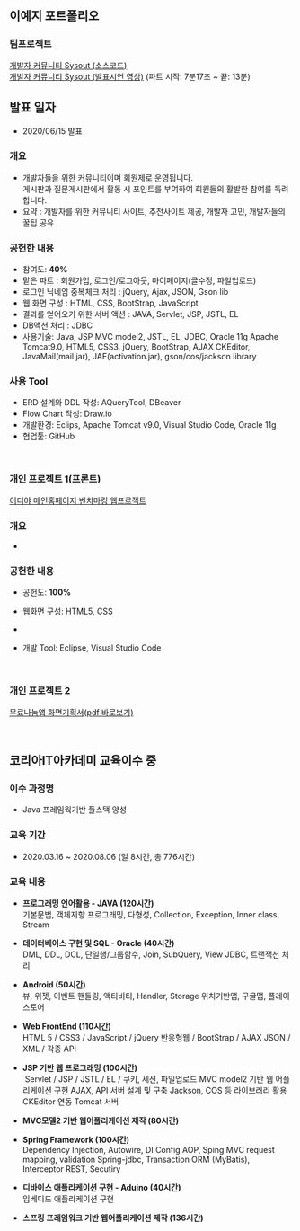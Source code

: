 ## 이예지 포트폴리오

### 팀프로젝트

[개발자 커뮤니티 Sysout (소스코드)](https://github.com/writerkang/Maxim_Project) <br>
[개발자 커뮤니티 Sysout (발표시연 영상)](https://www.youtube.com/watch?v=c5x5BAcvOAE) (파트 시작: 7분17초 ~ 끝: 13분) 

## 발표 일자 
* 2020/06/15 발표

### 개요
* 개발자들을 위한 커뮤니티이며 회원제로 운영됩니다. <br>
  게시판과 질문게시판에서 활동 시 포인트를 부여하여 회원들의 활발한 참여를 독려합니다.
* 요약 : 개발자를 위한 커뮤니티 사이트, 추천사이트 제공, 개발자 고민, 개발자들의 꿀팁 공유

### 공헌한 내용
* 참여도: **40%**
* 맡은 파트 : 회원가입, 로그인/로그아웃, 마이페이지(글수정, 파일업로드)
* 로그인 닉네임 중복체크 처리 : jQuery, Ajax, JSON, Gson lib
* 웹 화면 구성 : HTML, CSS, BootStrap, JavaScript
* 결과를 얻어오기 위한 서버 액션 : JAVA, Servlet, JSP, JSTL, EL
* DB액션 처리 : JDBC
* 사용기술: Java, JSP MVC model2, JSTL, EL, JDBC, Oracle 11g
            Apache Tomcat9.0, HTML5, CSS3, jQuery, BootStrap, AJAX
            CKEditor, JavaMail(mail.jar), JAF(activation.jar), 
            gson/cos/jackson library

### 사용 Tool
* ERD 설계와 DDL 작성: AQueryTool, DBeaver
* Flow Chart 작성: Draw.io
* 개발환경: Eclips, Apache Tomcat v9.0, Visual Studio Code, Oracle 11g
* 협업툴: GitHub

<br>


### 개인 프로젝트 1(프론트)

[이디야 메인홈페이지 벤치마킹 웹프로젝트]()


### 개요
* 

### 공헌한 내용
* 공헌도: **100%**
* 웹화면 구성: HTML5, CSS
* 

* 개발 Tool: Eclipse, Visual Studio Code
<br>


### 개인 프로젝트 2

[무료나눔앱 화면기획서(pdf 바로보기)](file:///C:/Users/leeyj/Desktop/%ED%8F%B4%EB%8D%94/%EA%B8%B0%ED%9A%8D/%EA%B8%B0%ED%9A%8D%EC%84%9C/[%EC%9C%A1%EC%95%84%EB%93%9C%EB%A6%BC]%ED%99%94%EB%A9%B4%EA%B8%B0%ED%9A%8D%EC%84%9Cv0.3.3.pdf)


<br>


## 코리아IT아카데미 교육이수 중


### 이수 과정명
* Java 프레임웍기반 풀스택 양성

### 교육 기간
* 2020.03.16 ~ 2020.08.06 (일 8시간, 총 776시간)

### 교육 내용
- **프로그래밍 언어활용 - JAVA (120시간)**<br>
  기본문법, 객체지향 프로그래밍, 다형성, Collection, Exception, Inner class, Stream
  
- **데이터베이스 구현 및 SQL - Oracle (40시간)**<br>
  DML, DDL, DCL, 단일행/그룹함수, Join, SubQuery, View
 JDBC, 트랜잭션 처리
  
- **Android (50시간)**<br>
   뷰, 위젯, 이벤트 핸들링, 액티비티, 
 Handler, Storage
 위치기반앱, 구글맵, 플레이스토어 
  
- **Web FrontEnd (110시간)**<br>
  HTML 5 / CSS3 / JavaScript / jQuery
 반응형웹 / BootStrap / AJAX
 JSON / XML / 각종 API
  
- **JSP 기반 웹 프로그래밍 (100시간)**<br>
  Servlet / JSP / JSTL / EL / 
 쿠키, 세션, 파일업로드
 MVC model2 기반 웹 어플리케이션 구현
 AJAX, API 서버 설계 및 구축
 Jackson, COS 등 라이브러리 활용
 CKEditor 연동
 Tomcat 서버
  
- **MVC모델2 기반 웹어플리케이션 제작 (80시간)**<br>
  
- **Spring Framework (100시간)**<br>
  Dependency Injection, Autowire, DI Config
 AOP, Sping MVC
 request mapping, validation
 Spring-jdbc, Transaction
 ORM (MyBatis), Interceptor
 REST, Secutiry
  
- **디바이스  애플리케이션 구현 - Aduino (40시간)**<br>
  임베디드 애플리케이션 구현
  
- **스프링 프레임워크 기반 웹어플리케이션 제작 (136시간)**<br>
